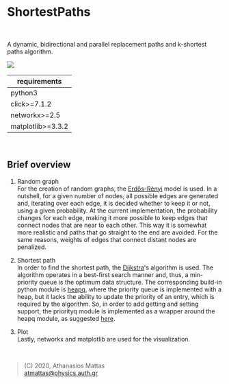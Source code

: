 # ShortestPaths

<br />

A dynamic, bidirectional and parallel replacement paths and k-shortest paths
algorithm.

<img src="bin/adaptive_dijkstra_s_algorithm.png"  />
<br />

| requirements       |
| ------------------ |
| python3            |
| click>=7.1.2       |
| networkx>=2.5      |
| matplotlib>=3.3.2  |

<br />

## Brief overview

1. Random graph <br />
For the creation of random graphs, the [Erdős-Rényi] model is used. In a
nutshell, for a given number of nodes, all possible edges are generated and,
iterating over each edge, it is decided whether to keep it or not, using a
given probability. At the current implementation, the probability changes for
each edge, making it more possible to keep edges that connect nodes that are
near to each other. This way it is somewhat more realistic and paths that go
straight to the end are avoided. For the same reasons, weights of edges that
connect distant nodes are penalized.

2. Shortest path <br />
In order to find the shortest path, the [Dijkstra]'s algorithm is used. The
algorithm operates in a best-first search manner and, thus, a min-priority
queue is the optimum data structure. The corresponding build-in python module
is [heapq], where the priority queue is implemented with a heap, but it lacks
the ability to update the priority of an entry, which is required by the
algorithm. So, in order to add getting and setting support, the priorityq
module is implemented as a wrapper around the heapq module, as suggested [here].

3. Plot <br />
Lastly, networkx and matplotlib are used for the visualization.

<br />

> (C) 2020, Athanasios Mattas <br />
> atmattas@physics.auth.gr

[//]: # "links"


[Erdős-Rényi]: <https://en.wikipedia.org/wiki/Erd%C5%91s%E2%80%93R%C3%A9nyi_model>
[Dijkstra]: <https://en.wikipedia.org/wiki/Dijkstra%27s_algorithm>
[heapq]: <https://docs.python.org/3/library/heapq.html#module-heapq>
[here]: <https://docs.python.org/3/library/heapq.html#priority-queue-implementation-notes>